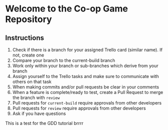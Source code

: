 # Welcome to the Co-op Game Repository
## Instructions
1. Check if there is a branch for your assigned Trello card (similar name). If not, create one
2. Compare your branch to the current-build branch
3. Work only within your branch or sub-branches which derive from your branch
4. Assign yourself to the Trello tasks and make sure to communicate with others on that task
5. When making commits and/or pull requests be clear in your comments
6. When a feature is complete/ready to test, create a Pull Request to merge the branch with `review`
7. Pull requests for `current-build` require approvals from other developers
8. Pull requests for `review` require approvals from other developers
9. Ask if you have questions

This is a test for the GDD tutorial
brrrr